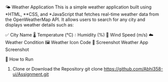 🌤️ Weather Application
This is a simple weather application built using *HTML, **CSS, and *JavaScript that fetches real-time weather data from the OpenWeatherMap API.
It allows users to search for any city and displays weather details such as:

✅ City Name
🌡️ Temperature (°C)
💧 Humidity (%)
💨 Wind Speed (m/s)
☁️ Weather Condition
🖼️ Weather Icon Code
📸 Screenshot
Weather App Screenshot

🚀 How to Run
1. Clone or Download the Repository
git clone https://github.com/Abhi358-ui/Assignment.git